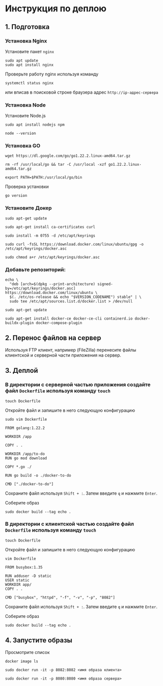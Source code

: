 # Инструкция по деплою

## 1. Подготовка

### Установка Nginx
Установите пакет `nginx`

```
sudo apt update
sudo apt install nginx
```

Проверьте работу nginx используя команду

```
systemctl status nginx
```

или вписав в поисковой строке браузера адрес `http://ip-адрес-сервера`

### Установка Node

Установите Node.js

```
sudo apt install nodejs npm

node --version
```
### Установка GO

`wget https://dl.google.com/go/go1.22.2.linux-amd64.tar.gz`

`rm -rf /usr/local/go && tar -C /usr/local -xzf go1.22.2.linux-amd64.tar.gz`

`export PATH=$PATH:/usr/local/go/bin`

Проверка установки

`go version`


### Установите Докер

```sudo apt-get update```

```sudo apt-get install ca-certificates curl```

```sudo install -m 0755 -d /etc/apt/keyrings```

```sudo curl -fsSL https://download.docker.com/linux/ubuntu/gpg -o /etc/apt/keyrings/docker.asc```

```sudo chmod a+r /etc/apt/keyrings/docker.asc```

### Добавьте репозиторий:
```
echo \
  "deb [arch=$(dpkg --print-architecture) signed-by=/etc/apt/keyrings/docker.asc] https://download.docker.com/linux/ubuntu \
  $(. /etc/os-release && echo "$VERSION_CODENAME") stable" | \
  sudo tee /etc/apt/sources.list.d/docker.list > /dev/null
```

```
sudo apt-get update
```

`sudo apt-get install docker-ce docker-ce-cli containerd.io docker-buildx-plugin docker-compose-plugin`


## 2. Перенос файлов на сервер

Используя FTP клиент, например (FileZilla) перенесите файлы клиентской и серверной части приложения на сервер.

## 3. Деплой

### В директории с серверной частью приложения создайте файл `Dockerfile` используя команду `touch`

`touch Dockerfile`

Откройте файл и запишите в него следующую конфигурацию

`sudo vim Dockerfile`

```
FROM golang:1.22.2

WORKDIR /app

COPY . .
 
WORKDIR /app/to-do
RUN go mod download

COPY *.go ./

RUN go build -o ./docker-to-do

CMD ["./docker-to-do"]
```

Сохраните файл используя `Shift + :`. Затем введите `q` и нажмите `Enter`.

Соберите образ

```
sudo docker build --tag echo .
```

### В директории с клиентской частью создайте файл `Dockerfile` используя команду `touch`

`touch Dockerfile`

Откройте файл и запишите в него следующую конфигурацию

`vim Dockerfile`

```
FROM busybox:1.35

RUN adduser -D static
USER static
WORKDIR app/
COPY . .

CMD ["busybox", "httpd", "-f", "-v", "-p", "8082"]
```

Сохраните файл используя `Shift + :`. Затем введите `q` и нажмите `Enter`.

Соберите образ

```
sudo docker build --tag echo .
```

## 4. Запустите образы

Просмотрите список 

```
docker image ls
```

```
sudo docker run -it -p 8082:8082 <имя образа клиента>
```

```
sudo docker run -it -p 8080:8080 <имя образа сервера>
```




